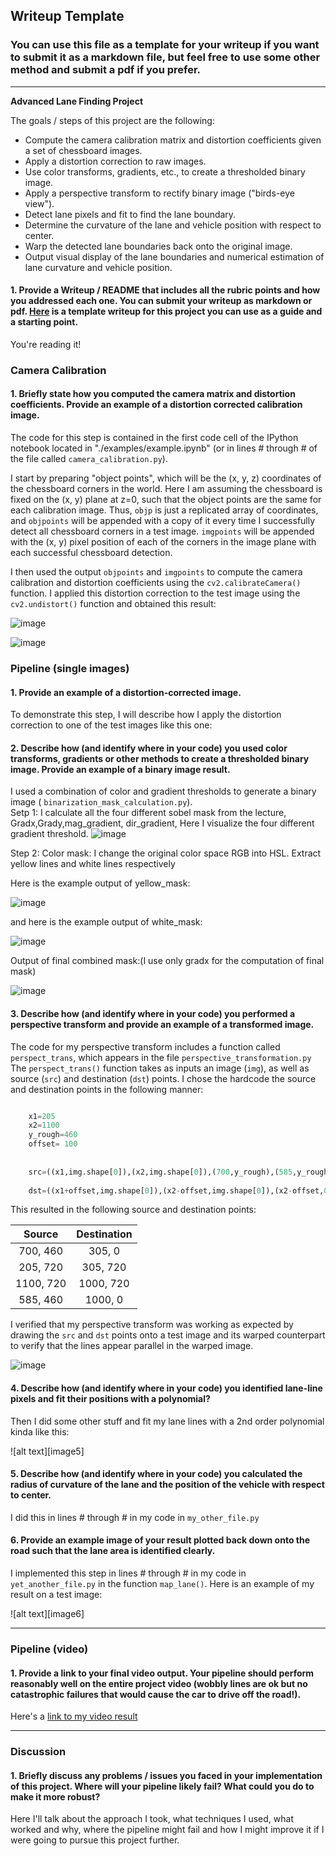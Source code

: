 ## Writeup Template

### You can use this file as a template for your writeup if you want to submit it as a markdown file, but feel free to use some other method and submit a pdf if you prefer.

---

**Advanced Lane Finding Project**

The goals / steps of this project are the following:

* Compute the camera calibration matrix and distortion coefficients given a set of chessboard images.
* Apply a distortion correction to raw images.
* Use color transforms, gradients, etc., to create a thresholded binary image.
* Apply a perspective transform to rectify binary image ("birds-eye view").
* Detect lane pixels and fit to find the lane boundary.
* Determine the curvature of the lane and vehicle position with respect to center.
* Warp the detected lane boundaries back onto the original image.
* Output visual display of the lane boundaries and numerical estimation of lane curvature and vehicle position.



#### 1. Provide a Writeup / README that includes all the rubric points and how you addressed each one.  You can submit your writeup as markdown or pdf.  [Here](https://github.com/Harshajv/self_driving_car_udacity_nanodegree/blob/master/Project4-Advanced_Lane_Finding/writeup_template.md) is a template writeup for this project you can use as a guide and a starting point.  

You're reading it!

### Camera Calibration

#### 1. Briefly state how you computed the camera matrix and distortion coefficients. Provide an example of a distortion corrected calibration image.

The code for this step is contained in the first code cell of the IPython notebook located in "./examples/example.ipynb" (or in lines # through # of the file called `camera_calibration.py`).  

I start by preparing "object points", which will be the (x, y, z) coordinates of the chessboard corners in the world. Here I am assuming the chessboard is fixed on the (x, y) plane at z=0, such that the object points are the same for each calibration image.  Thus, `objp` is just a replicated array of coordinates, and `objpoints` will be appended with a copy of it every time I successfully detect all chessboard corners in a test image.  `imgpoints` will be appended with the (x, y) pixel position of each of the corners in the image plane with each successful chessboard detection.  

I then used the output `objpoints` and `imgpoints` to compute the camera calibration and distortion coefficients using the `cv2.calibrateCamera()` function.  I applied this distortion correction to the test image using the `cv2.undistort()` function and obtained this result: 

![image](https://github.com/Harshajv/self_driving_car_udacity_nanodegree/blob/master/Project4-Advanced_Lane_Finding/output_images/find_corners.png)



![image](https://github.com/Harshajv/self_driving_car_udacity_nanodegree/blob/master/Project4-Advanced_Lane_Finding/output_images/after_undistortion.png)
### Pipeline (single images)

#### 1. Provide an example of a distortion-corrected image.

To demonstrate this step, I will describe how I apply the distortion correction to one of the test images like this one:


#### 2. Describe how (and identify where in your code) you used color transforms, gradients or other methods to create a thresholded binary image.  Provide an example of a binary image result.

I used a combination of color and gradient thresholds to generate a binary image ( `binarization_mask_calculation.py`).  
Setp 1: I calculate all the four different sobel mask from the lecture, Gradx,Grady,mag_gradient, dir_gradient, Here I visualize the four different gradient threshold.
![image](https://github.com/Harshajv/self_driving_car_udacity_nanodegree/blob/master/Project4-Advanced_Lane_Finding/output_images/sobel_threshhold_comparison.png)

Step 2: Color mask: I change the original color space RGB into HSL. Extract yellow lines and white lines respectively


Here is the example output of yellow_mask:

![image](https://github.com/Harshajv/self_driving_car_udacity_nanodegree/blob/master/Project4-Advanced_Lane_Finding/output_images/yellow_mask.png)

and here is the example output of white_mask:

![image](https://github.com/Harshajv/self_driving_car_udacity_nanodegree/blob/master/Project4-Advanced_Lane_Finding/output_images/white_mask.png)

Output of final combined mask:(I use only gradx for the computation of final mask)

![image](https://github.com/Harshajv/self_driving_car_udacity_nanodegree/blob/master/Project4-Advanced_Lane_Finding/output_images/final_mask_for_test5.png)

#### 3. Describe how (and identify where in your code) you performed a perspective transform and provide an example of a transformed image.

The code for my perspective transform includes a function called `perspect_trans`, which appears in the file `perspective_transformation.py`  The `perspect_trans()` function takes as inputs an image (`img`), as well as source (`src`) and destination (`dst`) points.  I chose the hardcode the source and destination points in the following manner:

```python

    x1=205
    x2=1100
    y_rough=460
    offset= 100
    
    
    src=((x1,img.shape[0]),(x2,img.shape[0]),(700,y_rough),(585,y_rough))
    
    dst=((x1+offset,img.shape[0]),(x2-offset,img.shape[0]),(x2-offset,0),(x1+offset,0))
```

This resulted in the following source and destination points:

| Source        | Destination   | 
|:-------------:|:-------------:| 
| 700, 460      | 305, 0        | 
| 205, 720      | 305, 720      |
| 1100, 720     | 1000, 720      |
| 585, 460      | 1000, 0        |

I verified that my perspective transform was working as expected by drawing the `src` and `dst` points onto a test image and its warped counterpart to verify that the lines appear parallel in the warped image.

![image](https://github.com/Harshajv/self_driving_car_udacity_nanodegree/blob/master/Project4-Advanced_Lane_Finding/output_images/BirdEye_comparison.png)

#### 4. Describe how (and identify where in your code) you identified lane-line pixels and fit their positions with a polynomial?

Then I did some other stuff and fit my lane lines with a 2nd order polynomial kinda like this:

![alt text][image5]

#### 5. Describe how (and identify where in your code) you calculated the radius of curvature of the lane and the position of the vehicle with respect to center.

I did this in lines # through # in my code in `my_other_file.py`

#### 6. Provide an example image of your result plotted back down onto the road such that the lane area is identified clearly.

I implemented this step in lines # through # in my code in `yet_another_file.py` in the function `map_lane()`.  Here is an example of my result on a test image:

![alt text][image6]

---

### Pipeline (video)

#### 1. Provide a link to your final video output.  Your pipeline should perform reasonably well on the entire project video (wobbly lines are ok but no catastrophic failures that would cause the car to drive off the road!).

Here's a [link to my video result](https://github.com/Harshajv/self_driving_car_udacity_nanodegree/blob/master/Project4-Advanced_Lane_Finding/out_project_video.mp4)

---

### Discussion

#### 1. Briefly discuss any problems / issues you faced in your implementation of this project.  Where will your pipeline likely fail?  What could you do to make it more robust?

Here I'll talk about the approach I took, what techniques I used, what worked and why, where the pipeline might fail and how I might improve it if I were going to pursue this project further.  
